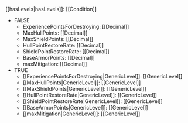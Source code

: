 [[hasLevels|hasLevels]]: [[Condition]]
   * FALSE
     * ExperiencePointsForDestroying: [[Decimal]]
     * MaxHullPoints: [[Decimal]]
     * MaxShieldPoints: [[Decimal]]
     * HullPointRestoreRate: [[Decimal]]
     * ShieldPointRestoreRate: [[Decimal]]
     * BaseArmorPoints: [[Decimal]]
     * maxMitigation: [[Decimal]]
   * TRUE
     * [[ExperiencePointsForDestroying|GenericLevel]]: [[GenericLevel]]
     * [[MaxHullPoints|GenericLevel]]: [[GenericLevel]]
     * [[MaxShieldPoints|GenericLevel]]: [[GenericLevel]]
     * [[HullPointRestoreRate|GenericLevel]]: [[GenericLevel]]
     * [[ShieldPointRestoreRate|GenericLevel]]: [[GenericLevel]]
     * [[BaseArmorPoints|GenericLevel]]: [[GenericLevel]]
     * [[maxMitigation|GenericLevel]]: [[GenericLevel]]
